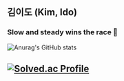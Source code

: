 ## 김이도 (Kim, Ido)

### Slow and steady wins the race 🐢

![Anurag's GitHub stats](https://github-readme-stats.vercel.app/api?username=idojiro&theme=gruvbox&show_icons=true)

[![Solved.ac Profile](http://mazassumnida.wtf/api/v2/generate_badge?boj=idojiro)](https://solved.ac/ido987/)
---

<!--
[![Hits](https://hits.seeyoufarm.com/api/count/incr/badge.svg?url=https%3A%2F%2Fgithub.com%2Fkim-ido&count_bg=%2379C83D&title_bg=%23555555&icon=&icon_color=%23E7E7E7&title=hits&edge_flat=false)](https://hits.seeyoufarm.com)

![Java](https://img.shields.io/badge/Java-D24939.svg?&style=for-the-badge&logo=Java&logoColor=white)
-->
